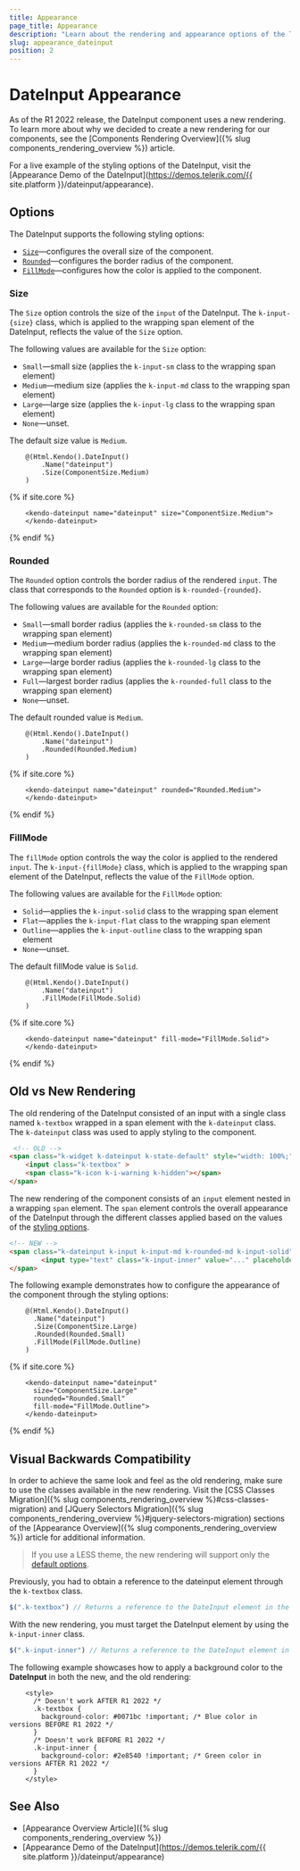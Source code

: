 ```yaml
---
title: Appearance
page_title: Appearance
description: "Learn about the rendering and appearance options of the Telerik UI DateInput for {{ site.framework }}."
slug: appearance_dateinput
position: 2
---
```


# DateInput Appearance

As of the R1 2022 release, the DateInput component uses a new rendering. To learn more about why we decided to create a new rendering for our components, see the [Components Rendering Overview]({% slug components_rendering_overview %}) article.

For a live example of the styling options of the DateInput, visit the [Appearance Demo of the DateInput](https://demos.telerik.com/{{ site.platform }}/dateinput/appearance).

## Options

The DateInput supports the following styling options:

- [`Size`](#size)—configures the overall size of the component.
- [`Rounded`](#rounded)—configures the border radius of the component.
- [`FillMode`](#fillmode)—configures how the color is applied to the component.

### Size

The `Size` option controls the size of the `input` of the DateInput. The `k-input-{size}` class, which is applied to the wrapping span element of the DateInput, reflects the value of the `Size` option.

The following values are available for the `Size` option:

- `Small`—small size (applies the `k-input-sm` class to the wrapping span element)
- `Medium`—medium size (applies the `k-input-md` class to the wrapping span element)
- `Large`—large size (applies the `k-input-lg` class to the wrapping span element)
- `None`—unset.

The default size value is `Medium`.

```HtmlHelper
    @(Html.Kendo().DateInput()
        .Name("dateinput")
        .Size(ComponentSize.Medium)
    )
```
{% if site.core %}
```TagHelper
    <kendo-dateinput name="dateinput" size="ComponentSize.Medium">
    </kendo-dateinput>
```
{% endif %}

### Rounded

The `Rounded` option controls the border radius of the rendered `input`. The class that corresponds to the `Rounded` option is `k-rounded-{rounded}`.

The following values are available for the `Rounded` option:

- `Small`—small border radius (applies the `k-rounded-sm` class to the wrapping span element)
- `Medium`—medium border radius (applies the `k-rounded-md` class to the wrapping span element)
- `Large`—large border radius (applies the `k-rounded-lg` class to the wrapping span element)
- `Full`—largest border radius (applies the `k-rounded-full` class to the wrapping span element)
- `None`—unset.

The default rounded value is `Medium`.

```HtmlHelper
    @(Html.Kendo().DateInput()
        .Name("dateinput")
        .Rounded(Rounded.Medium)
    )
```
{% if site.core %}
```TagHelper
    <kendo-dateinput name="dateinput" rounded="Rounded.Medium">
    </kendo-dateinput>
```
{% endif %}

### FillMode

The `fillMode` option controls the way the color is applied to the rendered `input`. The `k-input-{fillMode}` class, which is applied to the wrapping span element of the DateInput, reflects the value of the `FillMode` option.

The following values are available for the `FillMode` option:

- `Solid`—applies the `k-input-solid` class to the wrapping span element
- `Flat`—applies the `k-input-flat` class to the wrapping span element
- `Outline`—applies the `k-input-outline` class to the wrapping span element
- `None`—unset.

The default fillMode value is `Solid`.

```HtmlHelper
    @(Html.Kendo().DateInput()
        .Name("dateinput")
        .FillMode(FillMode.Solid)
    )
```
{% if site.core %}
```TagHelper
    <kendo-dateinput name="dateinput" fill-mode="FillMode.Solid">
    </kendo-dateinput>
```
{% endif %}

## Old vs New Rendering

The old rendering of the DateInput consisted of an input with a single class named `k-textbox` wrapped in a span element with the `k-dateinput` class. The `k-dateinput` class was used to apply styling to the component. 

```html
 <!-- OLD -->
<span class="k-widget k-dateinput k-state-default" style="width: 100%;">
    <input class="k-textbox" >
    <span class="k-icon k-i-warning k-hidden"></span>
</span>
```

The new rendering of the component consists of an `input` element nested in a wrapping `span` element. The `span` element controls the overall appearance of the DateInput through the different classes applied based on the values of the [styling options](#options). 

```html
<!-- NEW -->
<span class="k-dateinput k-input k-input-md k-rounded-md k-input-solid">
        <input type="text" class="k-input-inner" value="..." placeholder="..." />  
</span>
```

The following example demonstrates how to configure the appearance of the component through the styling options:

```HtmlHelper
    @(Html.Kendo().DateInput()
      .Name("dateinput")
      .Size(ComponentSize.Large)
      .Rounded(Rounded.Small)
      .FillMode(FillMode.Outline)
    )
```
{% if site.core %}
```TagHelper
    <kendo-dateinput name="dateinput" 
      size="ComponentSize.Large"
      rounded="Rounded.Small"
      fill-mode="FillMode.Outline">
    </kendo-dateinput>
```
{% endif %}

## Visual Backwards Compatibility

In order to achieve the same look and feel as the old rendering, make sure to use the classes available in the new rendering. Visit the [CSS Classes Migration]({% slug components_rendering_overview %}#css-classes-migration) and [JQuery Selectors Migration]({% slug components_rendering_overview %}#jquery-selectors-migration) sections of the [Appearance Overview]({% slug components_rendering_overview %}) article for additional information.

> If you use a LESS theme, the new rendering will support only the [default options](#options).

Previously, you had to obtain a reference to the dateinput element through the `k-textbox` class.

```javascript
$(".k-textbox") // Returns a reference to the DateInput element in the old rendering.
```

With the new rendering, you must target the DateInput element by using the `k-input-inner` class.

```javascript
$(".k-input-inner") // Returns a reference to the DateInput element in the new rendering.
```

The following example showcases how to apply a background color to the **DateInput** in both the new, and the old rendering:

```
    <style>
      /* Doesn't work AFTER R1 2022 */
      .k-textbox {
        background-color: #0071bc !important; /* Blue color in versions BEFORE R1 2022 */
      }
      /* Doesn't work BEFORE R1 2022 */
      .k-input-inner {
        background-color: #2e8540 !important; /* Green color in versions AFTER R1 2022 */
      }
    </style>
```

## See Also

* [Appearance Overview Article]({% slug components_rendering_overview %})
* [Appearance Demo of the DateInput](https://demos.telerik.com/{{ site.platform }}/dateinput/appearance)
